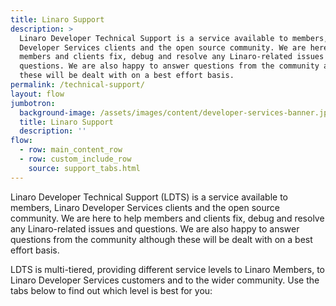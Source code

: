 ```yaml
---
title: Linaro Support
description: >
  Linaro Developer Technical Support is a service available to members, Linaro
  Developer Services clients and the open source community. We are here to help
  members and clients fix, debug and resolve any Linaro-related issues and
  questions. We are also happy to answer questions from the community although
  these will be dealt with on a best effort basis.
permalink: /technical-support/
layout: flow
jumbotron:
  background-image: /assets/images/content/developer-services-banner.jpg
  title: Linaro Support
  description: ''
flow:
  - row: main_content_row
  - row: custom_include_row
    source: support_tabs.html
---
```

Linaro Developer Technical Support (LDTS) is a service available to members, Linaro Developer Services clients and
the open source community. We are here to help members and clients fix, debug and resolve any Linaro-related issues
and questions. We are also happy to answer questions from the community although these will be dealt with on a best
effort basis.

LDTS is multi-tiered, providing different service levels to Linaro Members, to Linaro Developer Services customers
and to the wider community. Use the tabs below to find out which level is best for you:
